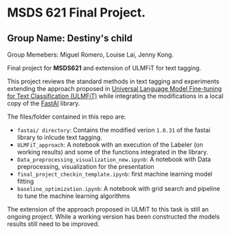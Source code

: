 # MSDS 621 Final Project.

## Group Name: Destiny's child

Group Memebers: Miguel Romero, Louise Lai, Jenny Kong.

Final project for **MSDS621** and extension of ULMFiT for text tagging.

This project reviews the standard methods in text tagging and experiments extending the approach proposed in [Universal Language Model Fine-tuning for Text Classification (ULMFiT)](https://arxiv.org/abs/1801.06146) while integrating the modifications in a local copy of the [FastAI](https://github.com/fastai/fastai) library. 

The files/folder contained in this repo are:

* `fastai/ directory`: Contains the modified verion `1.0.31` of the fastai library to inlcude text tagging.
* `ULMFiT_approach`: A notebook with an execution of the Labeler (on working results) and some of the functions integrated in the library.
* `Data_preprocessing_visualization_new.ipynb`: A notebook with Data preprocessing, visualization for the presentation
* `final_project_checkin_template.ipynb`: first machine learning model fitting
* `baseline_optimization.ipynb`: A notebook with grid search and pipeline to tune the machine learning algorithms

The extension of the approach proposed in ULMiT to this task is still an ongoing project. While a working version has been constructed the models results still need to be improved.
